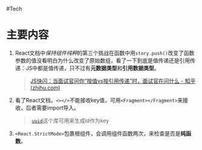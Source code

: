 #Tech 

# 主要内容

1. React文档中*保持组件纯粹*的第三个挑战在函数中用`story.push()`改变了函数参数的值没看明白为什么改变了原始数组，看了一下到底是值传递还是引用传递：JS中都是值传递，只不过有**元数据类型**和**引用数据类型**。
	> [JS快闪：当面试官问你“按值vs按引用传递”时，面试官在问什么 - 知乎 (zhihu.com)](https://zhuanlan.zhihu.com/p/24080761)
2. 看了React文档，`<></>`不能接收key值，可用`<Fragment></Fragment>`来接收，后者需要import导入。
	>  [`uuid`](https://www.npmjs.com/package/uuid)这个库可用来生成id作为key
3. `<React.StrictMode>`包裹根组件，会调用组件函数两次，来检查是否是**纯函数**。